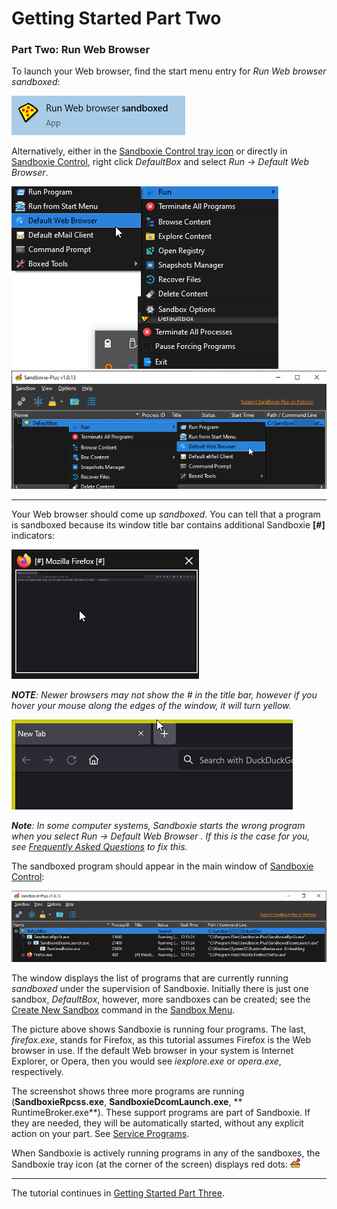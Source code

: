 # Getting Started Part Two

### Part Two: Run Web Browser

To launch your Web browser, find the start menu entry for _Run Web browser sandboxed_:

![](../Media/SP_SandboxedWebBrowserStartMenu.png)

Alternatively, either in the [Sandboxie Control tray icon](TrayIconMenu.md) or directly
in [Sandboxie Control](SP_SBControl.md), right click _DefaultBox_ and select _Run &rarr; Default Web Browser_.

![](../Media/SP_SandboxieControlTrayStartBrowser.png)
![](../Media/SP_SandboxieControlStartBrowser.png)
* * *
Your Web browser should come up _sandboxed_. You can tell that a program is sandboxed because its window title bar
contains additional Sandboxie **[#]** indicators:

![](../Media/SP_SandboxedTitle.png)

_**NOTE**: Newer browsers may not show the # in the title bar, however if you hover your mouse along the edges of the
window, it will turn yellow._

![](../Media/SP_SandboxedBorder.png)

_**Note**: In some computer systems, Sandboxie starts the wrong program when you select _Run &rarr; Default Web Browser_
. If this is the case for you,
see [Frequently Asked Questions](FrequentlyAskedQuestions.md#why-does-the-wrong-program-start-when-i-run-my-default-web-browser-sandboxed)
to fix this._

The sandboxed program should appear in the main window of [Sandboxie Control](SP_SBControl.md):

![](../Media/SP_MainWindowBrowser.png)

The window displays the list of programs that are currently running _sandboxed_ under the supervision of Sandboxie.
Initially there is just one sandbox, _DefaultBox_, however, more sandboxes can be created; see
the [Create New Sandbox](SP_SBControl_SandboxMenu.md#create-new-sandbox) command in the [Sandbox Menu](SP_SBControl_SandboxMenu.md).

The picture above shows Sandboxie is running four programs. The last, _firefox.exe_, stands for Firefox, as this
tutorial assumes Firefox is the Web browser in use. If the default Web browser in your system is Internet Explorer, or
Opera, then you would see _iexplore.exe_ or _opera.exe_, respectively.

The screenshot shows three more programs are running (**SandboxieRpcss.exe**, **SandboxieDcomLaunch.exe**, **
RuntimeBroker.exe**). These support programs are part of Sandboxie. If they are needed, they will be automatically
started, without any explicit action on your part. See [Service Programs](ServicePrograms.md).

When Sandboxie is actively running programs in any of the sandboxes, the Sandboxie tray icon (at the corner of the
screen) displays red dots: ![](../Media/SP_TrayIconFull.png)
* * *
The tutorial continues in [Getting Started Part Three](SP_GettingStartedPartThree.md).
